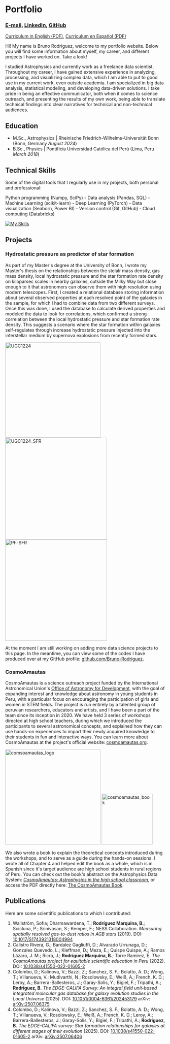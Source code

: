 # Portfolio

### [E-mail](mailto:rodriguez.bruno@pucp.pe), [LinkedIn](https://www.linkedin.com/in/bruno-cesar-rodriguez/), [GitHub](https://github.com/Bruno-Rodriguez)

[Curriculum in English (PDF)](https://Bruno-Rodriguez.github.io/portfolio/CV_Bruno_Rodriguez_English.pdf), [Curriculum en Español (PDF)](https://Bruno-Rodriguez.github.io/portfolio/CV_Bruno_Rodriguez_Español.pdf)

Hi! My name is Bruno Rodriguez, welcome to my portfolio website. Below you will find some information about myself, my career, and different projects I have worked on. Take a look!

I studied Astrophysics and currently work as a freelance data scientist. Throughout my career, I have gained extensive experience in analyzing, processing, and visualizing complex data, which I am able to put to good use in my current work, even outside academia. I am specialized in big data analysis, statistical modeling, and developing data-driven solutions. I take pride in being an effective communicator, both when it comes to science outreach, and presenting the results of my own work, being able to translate technical findings into clear narratives for technical and non-technical audiences.

## Education					       		
- M.Sc., Astrophysics	| Rheinische Friedrich-Wilhelms-Universität Bonn (Bonn, Germany _August 2024_)
- B.Sc., Physics | Pontificia Universidad Católica del Perú (Lima, Peru _March 2018_)

## Technical Skills
Some of the digital tools that I regularly use in my projects, both personal and professional:

Python programming (Numpy, SciPy) - Data analysis (Pandas, SQL) - Machine Learning (scikit-learn) - Deep Learning (PyTorch) - Data visualization (Seaborn, Power BI) - Version control (Git, GitHub) - Cloud computing (Databricks)

[![My Skills](https://skillicons.dev/icons?i=py,postgres,anaconda,pytorch,sklearn,vscode,git,github,latex&theme=light)](https://skillicons.dev)

## Projects

### Hydrostatic pressure as predictor of star formation
As part of my Master's degree at the University of Bonn, I wrote my Master's thesis on the relationships between the stelalr mass density, gas mass density, local hydrostatic pressure and the star formation rate density on kiloparsec scales in nearby galaxies, outside the Milky Way but close enough to it that astronomers can observe them with high resolution using modern telescopes. First, I created a relational database storing information about several observed properties at each resolved point of the galaxies in the sample, for which I had to combine data from two different surveys. Once this was done, I used the database to calculate derived properties and modeled the data to look for correlations, which confirmed a strong correlation between the local hydrostatic pressure and star formation rate density. This suggests a scenario where the star formation within galaxies self-regulates through increase hydrostatic pressure injected into the interstellar medium by supernova explosions from recently formed stars.

<img title="UGC1224" src="/portfolio/assets/UGC12224_SDSS.png" width="300"> <img title="UGC1224_SFR" src="/portfolio/assets/UGC12224_SSFR.png" width="320"> <img title="Ph-SFR" src="/portfolio/assets/Ph-SFR_types.png" width="320">
<!--
![UGC1224](/assets/UGC12224_SDSS.png) ![SFR](/assets/UGC12224_SSFR.png) ![Ph-SFR](/assets/Ph-SFR_types.png)
-->

At the moment I am still working on adding more data science projects to this page. In the meantime, you can view some of the codes I have produced over at my GitHub profile: [github.com/Bruno-Rodriguez](https://github.com/Bruno-Rodriguez).

### CosmoAmautas

CosmoAmautas is a science outreach project funded by the International Astronomical Union's [Office of Astronomy for Development](https://astro4dev.org/), with the goal of expanding interest and knowledge about astronomy in young students in Peru, with a particular focus on encouraging the participation of girls and women in STEM fields. The project is run entirely by a talented group of peruvian researchers, educators and artists, and I have been a part of the team since its inception in 2020. We have held 3 series of workshops directed at high school teachers, during which we introduced the participants to several astronomical concepts, and explained how they can use hands-on experiences to impart their newly acquired knowledge to their students in fun and interactive ways. You can learn more about CosmoAmautas at the project's official website: [cosmoamautas.org](https://www.cosmoamautas.org/).

<img title="comsoamautas_logo" src="/portfolio/assets/logo2.png" width="300"> <img title="cosmoamautas_book" src="/portfolio/assets/CA_book_cover.png" width="160">
<!--
![CA_logo](/assets/logo2.png) ![CA_book](/assets/CA_book_cover.png)
-->

We also wrote a book to explain the theoretical concepts introduced during the workshops, and to serve as a guide during the hands-on sessions. I wrote all of Chapter 4 and helped edit the book as a whole, which is in Spanish since it's target audience are high school students in rural regions of Peru. You can check out the book's abstract on the Astrophysics Data System: [_CosmoAmautas: Astrophysics in the high school classroom_](https://ui.adsabs.harvard.edu/abs/2021arXiv210911945C/abstract), or access the PDF directly here: [The CosmoAmautas Book](https://arxiv.org/pdf/2109.11945).

## Publications
Here are some scientific publications to which I contributed:

1. Wallström, Sofia; Dharmawardena, T.; **Rodríguez Marquina, B.**; Scicluna, P.; Srinivasan, S.; Kemper, F.; NESS Collaboration. _Measuring spatially resolved gas-to-dust ratios in AGB stars_ (2019). DOI: [10.1017/S1743921318004994](https://www.cambridge.org/core/journals/proceedings-of-the-international-astronomical-union/article/measuring-spatially-resolved-gastodust-ratios-in-agb-stars/735E39DA4DD01597A73FA2A077F06475)
2. Calistro Rivera, G.; Bardalez Gagliuffi, D.; Alvarado Urrunaga, D.; Gonzales Quevedo, L.; Kleffman, D.; Meza, E.; Quispe Quispe, A.; Ramos Lázaro, J. M.; Ricra, J.; **Rodríguez Marquina, B.**; Torre Ramirez, E. _The CosmoAmautas project for equitable scientific education in Peru_ (2022). DOI: [10.1038/s41550-022-01605-2](https://www.nature.com/articles/s41550-022-01605-2)
3. Colombo, D.; Kalinova, V.; Bazzi, Z.; Sanchez, S. F.; Bolatto, A. D.; Wong, T.; Villanueva, V.; Mudivarthi, N.; Rosolowsky, E.; Weiß, A.; French, K. D.; Leroy, A.; Barrera-Ballesteros, J.; Garay-Solis, Y.; Bigiel, F.; Tripathi, A.; **Rodriguez, B.** _The EDGE-CALIFA Survey: An integral field unit-based integrated molecular gas database for galaxy evolution studies in the Local Universe_ (2025). DOI: [10.1051/0004-6361/202453179](https://www.aanda.org/articles/aa/full_html/2025/07/aa53179-24/aa53179-24.html) arXiv: [arXiv:2507.06375](https://arxiv.org/abs/2507.06375)
4. Colombo, D.; Kalinova, V.; Bazzi, Z.; Sanchez, S. F.; Bolatto, A. D.; Wong, T.; Villanueva, V.; Rosolowsky, E.; Weiß, A.; French, K. D.; Leroy, A.; Barrera-Ballesteros, J.; Garay-Solis, Y.; Bigiel, F.; Tripathi, A.; **Rodriguez, B.** _The EDGE-CALIFA survey: Star formation relationships for galaxies at different stages of their evolution_ (2025). DOI: [10.1038/s41550-022-01605-2](https://www.aanda.org/articles/aa/full_html/2025/07/aa53217-24/aa53217-24.html) arXiv: [arXiv:2507.06406](https://arxiv.org/abs/2507.06406)
